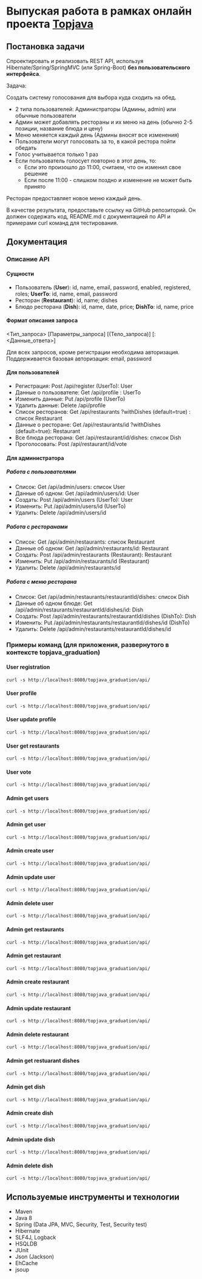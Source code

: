 # Выпуская работа в рамках онлайн проекта <a href="https://github.com/JavaOPs/topjava">Topjava</a>
## Постановка задачи
Спроектировать и реализовать REST API, используя Hibernate/Spring/SpringMVC (или Spring-Boot) **без пользовательского интерфейса**.

Задача:

Создать систему голосования для выбора куда сходить на обед.
* 2 типа пользователей: Администраторы (Админы, admin) или обычные пользователи
* Админ может добавлять рестораны и их меню на день (обычно 2-5 позиции, название блюда и цену)
* Меню меняется каждый день (Админы вносят все изменения)
* Пользователи могут голосовать за то, в какой рестора пойти обедать
* Голос учитывается только 1 раз
* Если пользователь голосует повторно в этот день, то:
  - Если это произошло до 11:00, считаем, что он изменил свое решение
  - Если после 11:00 - слишком поздно и изменение не может быть принято
  
 Ресторан предоставляет новое меню каждый день.
 
 В качестве результата, предоставьте ссылку на GitHub репозиторий. Он должен содержать код, README.md с документацией по API и примерами curl команд для тестирования.

## Документация
### Описание API
#### Сущности
* Пользователь (**User**): id, name, email, password, enabled, registered, roles; **UserTo**: id, name, email, password
* Ресторан (**Restaurant**): id, name; dishes
* Блюдо ресторана (**Dish**): id, name, date, price; **DishTo**: id, name, price

#### Формат описания запроса
<Тип_запроса> <URI> [Параметры_запроса] [(Тело_запроса)] [: <Данные_ответа>]

Для всех запросов, кроме регистрации необходима авторизация. Поддерживается базовая авторизация: email, password

#### Для пользователей
* Регистрация: Post /api/register (UserTo): User
* Данные о пользователе: Get /api/profile : UserTo
* Изменить данные: Put /api/profile (UserTo)
* Удалить данные: Delete /api/profile
* Список ресторанов: Get /api/restaurants ?withDishes (default=true) : список Restaurant
* Данные о ресторане: Get /api/restaurants/id ?withDishes (default=true): Restaurant
* Все блюда ресторана: Get /api/restaurant/id/dishes: список Dish
* Проголосовать: Post /api/restaurant/id/vote

#### Для администратора
##### Работа с пользователями
* Список: Get /api/admin/users: список User
* Данные об одном: Get /api/admin/users/id: User
* Создать: Post /api/admin/users (UserTo): User
* Изменить: Put /api/admin/users/id (UserTo)
* Удалить: Delete /api/admin/users/id

##### Работа с ресторанами
* Список: Get /api/admin/restaurants: список Restaurant
* Данные об одном: Get /api/admin/restaurants/id: Restaurant
* Создать: Post /api/admin/restaurants (Restaurant): Restaurant
* Изменить: Put /api/admin/restaurants/id (Restaurant)
* Удалить: Delete /api/admin/restaurants/id

##### Работа с меню ресторана
* Список: Get /api/admin/restaurants/restaurantId/dishes: список Dish
* Данные об одном блюде: Get /api/admin/restaurants/restaurantId/dishes/id: Dish
* Создать: Post /api/admin/restaurants/restaurantId/dishes (DishTo): Dish
* Изменить: Put /api/admin/restaurants/restaurantId/dishes/id (DishTo)
* Удалить: Delete /api/admin/restaurants/restaurantId/dishes/id

### Примеры команд (для приложения, развернутого в контексте topjava_graduation)
#### User registration
`curl -s http://localhost:8080/topjava_graduation/api/`
#### User profile
`curl -s http://localhost:8080/topjava_graduation/api/`
#### User update profile
`curl -s http://localhost:8080/topjava_graduation/api/`
#### User get restaurants
`curl -s http://localhost:8080/topjava_graduation/api/`
#### User vote
`curl -s http://localhost:8080/topjava_graduation/api/`
#### Admin get users
`curl -s http://localhost:8080/topjava_graduation/api/`
#### Admin get user
`curl -s http://localhost:8080/topjava_graduation/api/`
#### Admin create user
`curl -s http://localhost:8080/topjava_graduation/api/`
#### Admin update user
`curl -s http://localhost:8080/topjava_graduation/api/`
#### Admin delete user
`curl -s http://localhost:8080/topjava_graduation/api/`
#### Admin get restaurants
`curl -s http://localhost:8080/topjava_graduation/api/`
#### Admin get restaurant
`curl -s http://localhost:8080/topjava_graduation/api/`
#### Admin create restaurant
`curl -s http://localhost:8080/topjava_graduation/api/`
#### Admin update restaurant
`curl -s http://localhost:8080/topjava_graduation/api/`
#### Admin delete restaurant
`curl -s http://localhost:8080/topjava_graduation/api/`
#### Admin get restuarant dishes
`curl -s http://localhost:8080/topjava_graduation/api/`
#### Admin get dish
`curl -s http://localhost:8080/topjava_graduation/api/`
#### Admin create dish
`curl -s http://localhost:8080/topjava_graduation/api/`
#### Admin update dish
`curl -s http://localhost:8080/topjava_graduation/api/`
#### Admin delete dish
`curl -s http://localhost:8080/topjava_graduation/api/`

## Используемые инструменты и технологии
* Maven
* Java 8
* Spring (Data JPA, MVC, Security, Test, Security test)
* Hibernate
* SLF4J, Logback
* HSQLDB
* JUnit
* Json (Jackson)
* EhCache
* jsoup
